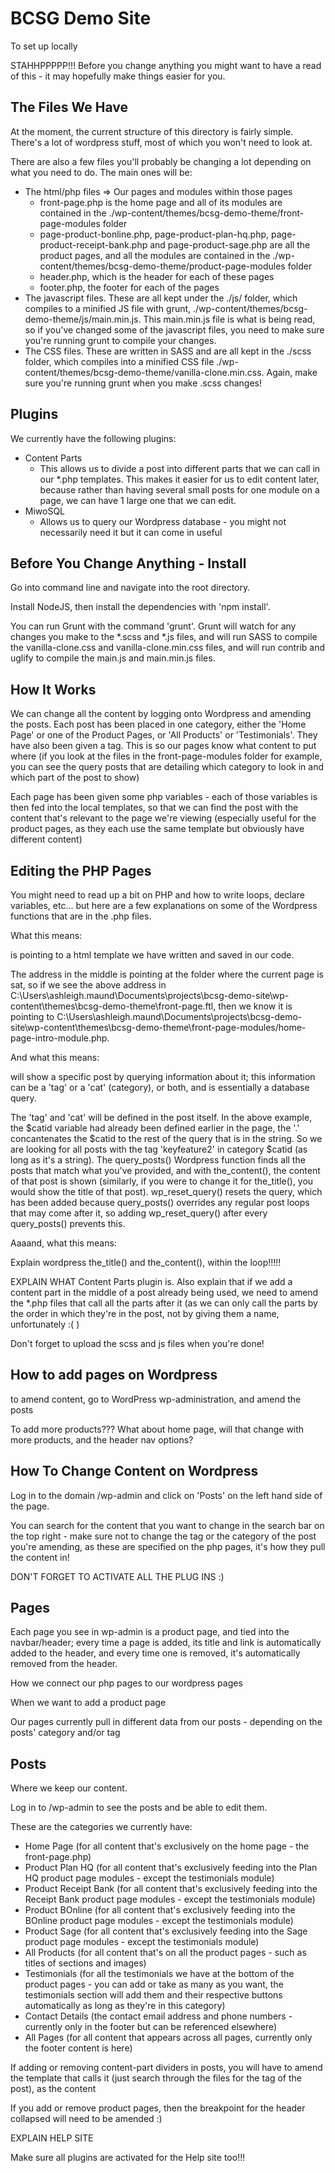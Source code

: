 BCSG Demo Site
==============

To set up locally




STAHHPPPPP!!! Before you change anything you might want to have a read of this - it may hopefully make things easier for you.


The Files We Have
-----------------

At the moment, the current structure of this directory is fairly simple. There's a lot of wordpress stuff, most of which you won't need to look at.

There are also a few files you'll probably be changing a lot depending on what you need to do. The main ones will be:

- The html/php files => Our pages and modules within those pages
	- front-page.php is the home page and all of its modules are contained in the ./wp-content/themes/bcsg-demo-theme/front-page-modules folder
	- page-product-bonline.php, page-product-plan-hq.php, page-product-receipt-bank.php and page-product-sage.php are all the product pages, and all the modules are contained in the ./wp-content/themes/bcsg-demo-theme/product-page-modules folder
	- header.php, which is the header for each of these pages
	- footer.php, the footer for each of the pages
- The javascript files. These are all kept under the ./js/ folder, which compiles to a minified JS file with grunt, ./wp-content/themes/bcsg-demo-theme/js/main.min.js. This main.min.js file is what is being read, so if you've changed some of the javascript files, you need to make sure you're running grunt to compile your changes.
- The CSS files. These are written in SASS and are all kept in the ./scss folder, which compiles into a minified CSS file ./wp-content/themes/bcsg-demo-theme/vanilla-clone.min.css. Again, make sure you're running grunt when you make .scss changes!


Plugins
-------

We currently have the following plugins:

- Content Parts
  - This allows us to divide a post into different parts that we can call in our *.php templates. This makes it easier for us to edit content later, because rather than having several small posts for one module on a page, we can have 1 large one that we can edit.
- MiwoSQL
  - Allows us to query our Wordpress database - you might not necessarily need it but it can come in useful


Before You Change Anything - Install
------------------------------------

Go into command line and navigate into the root directory.

Install NodeJS, then install the dependencies with 'npm install'.

You can run Grunt with the command 'grunt'. Grunt will watch for any changes you make to the *.scss and *.js files, and will run SASS to compile the vanilla-clone.css and vanilla-clone.min.css files, and will run contrib and uglify to compile the main.js and main.min.js files.







How It Works
------------

We can change all the content by logging onto Wordpress and amending the posts. Each post has been placed in one category, either the 'Home Page' or one of the Product Pages, or 'All Products' or 'Testimonials'. They have also been given a tag. This is so our pages know what content to put where (if you look at the files in the front-page-modules folder for example, you can see the query posts that are detailing which category to look in and which part of the post to show)


Each page has been given some php variables - each of those variables is then fed into the local templates, so that we can find the post with the content that's relevant to the page we're viewing (especially useful for the product pages, as they each use the same template but obviously have different content)









Editing the PHP Pages
----------------------

You might need to read up a bit on PHP and how to write loops, declare variables, etc... but here are a few explanations on some of the Wordpress functions that are in the .php files.

What this means:

<?php include(locate_template('front-page-modules/home-page-intro-module.php')); ?>

<?php include(locate_template('[INSERT FILE ADDRESS AND NAME HERE]')); ?> is pointing to a html template we have written and saved in our code.
The address in the middle is pointing at the folder where the current page is sat, so if we see the above address in C:\Users\ashleigh.maund\Documents\projects\bcsg-demo-site\wp-content\themes\bcsg-demo-theme\front-page.ftl, then we know it is pointing to C:\Users\ashleigh.maund\Documents\projects\bcsg-demo-site\wp-content\themes\bcsg-demo-theme\front-page-modules/home-page-intro-module.php.


And what this means:

<?php query_posts('&tag=keyfeature2&cat='.$catid); while (have_posts()) : the_post(); the_content(); endwhile; wp_reset_query(); ?>

<?php query_posts('[INSERT INFO ABOUT POST HERE]'); while (have_posts()) : the_post(); the_content(); endwhile; wp_reset_query(); ?> will show a specific post by querying information about it; this information can be a 'tag' or a 'cat' (category), or both, and is essentially a database query.
The 'tag' and 'cat' will be defined in the post itself. In the above example, the $catid variable had already been defined earlier in the page, the '.' concantenates the $catid to the rest of the query that is in the string. So we are looking for all posts with the tag 'keyfeature2' in category $catid (as long as it's a string).
The query_posts() Wordpress function finds all the posts that match what you've provided, and with the_content(), the content of that post is shown (similarly, if you were to change it for the_title(), you would show the title of that post).
wp_reset_query() resets the query, which has been added because query_posts() overrides any regular post loops that may come after it, so adding wp_reset_query() after every query_posts() prevents this.


Aaaand, what this means:

<?php query_posts('&tag="featuresmodule"&cat='.$catid); while (have_posts()) : the_post(); if (function_exists('the_content_part')) ?><?php endwhile; wp_reset_query();?>







Explain wordpress the_title() and the_content(), within the loop!!!!!




EXPLAIN WHAT Content Parts plugin is. Also explain that if we add a content part in the middle of a post already being used, we need to amend the *.php files that call all the parts after it (as we can only call the parts by the order in which they're in the post, not by giving them a name, unfortunately :( )








Don't forget to upload the scss and js files when you're done!





How to add pages on Wordpress
-----------------------------




to amend content, go to WordPress wp-administration, and amend the posts


To add more products??? What about home page, will that change with more products, and the header nav options?






How To Change Content on Wordpress
----------------------------------

Log in to the domain /wp-admin and click on 'Posts' on the left hand side of the page.

You can search for the content that you want to change in the search bar on the top right - make sure not to change the tag or the category of the post you're amending, as these are specified on the php pages, it's how they pull the content in!








DON'T FORGET TO ACTIVATE ALL THE PLUG INS :)











Pages
-----

Each page you see in wp-admin is a product page, and tied into the navbar/header; every time a page is added, its title and link is automatically added to the header, and every time one is removed, it's automatically removed from the header.





How we connect our php pages to our wordpress pages

When we want to add a product page





Our pages currently pull in different data from our posts - depending on the posts' category and/or tag





Posts
-----

Where we keep our content.

Log in to /wp-admin to see the posts and be able to edit them.

These are the categories we currently have:
- Home Page (for all content that's exclusively on the home page - the front-page.php)
- Product Plan HQ (for all content that's exclusively feeding into the Plan HQ product page modules - except the testimonials module)
- Product Receipt Bank (for all content that's exclusively feeding into the Receipt Bank product page modules - except the testimonials module)
- Product BOnline (for all content that's exclusively feeding into the BOnline product page modules - except the testimonials module)
- Product Sage (for all content that's exclusively feeding into the Sage product page modules - except the testimonials module)
- All Products (for all content that's on all the product pages - such as titles of sections and images)
- Testimonials (for all the testimonials we have at the bottom of the product pages - you can add or take as many as you want, the testimonials section will add them and their respective buttons automatically as long as they're in this category)
- Contact Details (the contact email address and phone numbers - currently only in the footer but can be referenced elsewhere)
- All Pages (for all content that appears across all pages, currently only the footer content is here)



If adding or removing content-part dividers in posts, you will have to amend the template that calls it (just search through the files for the tag of the post), as the content


If you add or remove product pages, then the breakpoint for the header collapsed will need to be amended :)





EXPLAIN HELP SITE



Make sure all plugins are activated for the Help site too!!!